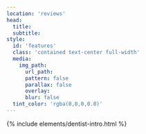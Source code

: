 ```yaml
---
location: 'reviews'
head:
  title:
  subtitle:
style:
  id: 'features'
  class: 'contained text-center full-width'
  media:
    img_path:
      url_path:
      pattern: false
      parallax: false
      overlay:
      blur: false
  tint_color: 'rgba(0,0,0,0.0)'  
---
```


{% include elements/dentist-intro.html %}
